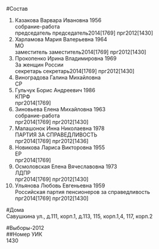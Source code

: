#Состав  
1. Казакова Варвара Ивановна 1956  
    собрание-работа  
    председатель председатель2014[1769] прг2012[1430]  
2. Харламова Мария Валерьевна 1964  
    МО  
    заместитель заместитель2014[1769] прг2012[1430]  
3. Прокопенко Ирина Владимировна 1969  
    За женщин России  
    секретарь секретарь2014[1769] прг2012[1430]  
4. Виноградова Галина Михайловна  
    СР  
5. Гульчук Борис Андреевич 1986  
    КПРФ  
    прг2014[1769]  
6. Зиновьева Елена Михайловна 1963  
    собрание-работа  
    прг2014[1769] прг2012[1430]  
7. Малашонок Инна Николаевна 1978  
    ПАРТИЯ ЗА СПРАВЕДЛИВОСТЬ  
    прг2014[1769] прг2012[1436]  
8. Новикова Лариса Викторовна 1955  
    ЕР  
    прг2014[1769]  
9. Осмоловская Елена Вячеславовна 1973  
    ЛДПР  
    прг2014[1769] прг2012[1430]  
10. Ульянова Любовь Евгеньевна 1959  
    Российская партия пенсионеров за справедливость  
    прг2014[1769] прг2012[1430]  
  
#Дома  
Савушкина ул., д.111, корп.1, д.113, 115, корп.1,4, 117, корп.2  
  
#Выборы-2012  
##Номер УИК  
1430  
